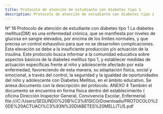 ```yaml
---
title: Protocolo de atención de estudiante con diabetes tipo 1
description: Protocolo de atención de estudiante con diabetes tipo 1
---
```

N° 18 Protocolo de atención de estudiante con diabetes tipo 1 La diabetes mellitus(DM) es una enfermedad crónica, que se manifiesta por niveles de glucosa en sangre elevados, por encima de los límites normales, y que precisa un control exhaustivo para que no se desarrollen complicaciones. Esta elevación se debe a la insuficiente producción y/o actuación de la insulina. Este protocolo busca informar a la comunidad educativa sobre aspectos básicos de la diabetes mellitus tipo 1, y establecer medidas de actuación específicas frente al niño y adolescente afectado por esta enfermedad, favoreciendo de esta manera, su adaptación física, social y emocional, a través del control, la seguridad y la igualdad de oportunidades del niño y adolescente con Diabetes Mellitus, en el ámbito educativo. Se anexa documento con la descripción del protocolo. ANEXO 4 También el documento se encuentra en forma física dentro del establecimiento ( oficina Dirección Inspector General, Convivencia Escolar, Enfermería) file:///C:/Users/SEGUNDO%20B%C3%81SICO/Downloads/PROTOCOLO%20DE%20ACTUACI%C3%93N%20DIABETES%20MELLITUS.pdf 